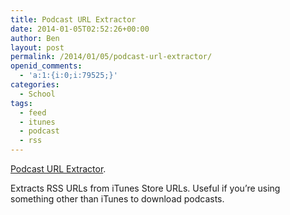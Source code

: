 ```yaml
---
title: Podcast URL Extractor
date: 2014-01-05T02:52:26+00:00
author: Ben
layout: post
permalink: /2014/01/05/podcast-url-extractor/
openid_comments:
  - 'a:1:{i:0;i:79525;}'
categories:
  - School
tags:
  - feed
  - itunes
  - podcast
  - rss
---
```

[Podcast URL Extractor](http://itunes.so-nik.com/).

Extracts RSS URLs from iTunes Store URLs. Useful if you&#8217;re using something other than iTunes to download podcasts.